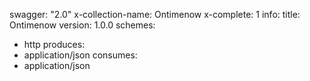 swagger: "2.0"
x-collection-name: Ontimenow
x-complete: 1
info:
  title: Ontimenow
  version: 1.0.0
schemes:
- http
produces:
- application/json
consumes:
- application/json